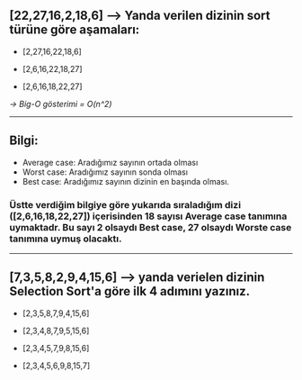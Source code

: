 ## [22,27,16,2,18,6] --> **Yanda verilen dizinin sort türüne göre aşamaları:**

- [2,27,16,22,18,6]

- [2,6,16,22,18,27]

- [2,6,16,18,22,27]




*-> Big-O gösterimi = O(n^2)*
     
---

## Bilgi: 
- Average case: Aradığımız sayının ortada olması
- Worst case: Aradığımız sayının sonda olması
- Best case: Aradığımız sayının dizinin en başında olması.

### Üstte verdiğim bilgiye göre yukarıda sıraladığım dizi ([2,6,16,18,22,27]) içerisinden 18 sayısı **Average case** tanımına uymaktadr. Bu sayı 2 olsaydı **Best case**, 27 olsaydı **Worste case** tanımına uymuş olacaktı.

---


## [7,3,5,8,2,9,4,15,6]  -->  **yanda verielen dizinin Selection Sort'a göre ilk 4 adımını yazınız.**

- [2,3,5,8,7,9,4,15,6]

- [2,3,4,8,7,9,5,15,6]

- [2,3,4,5,7,9,8,15,6]

- [2,3,4,5,6,9,8,15,7]

